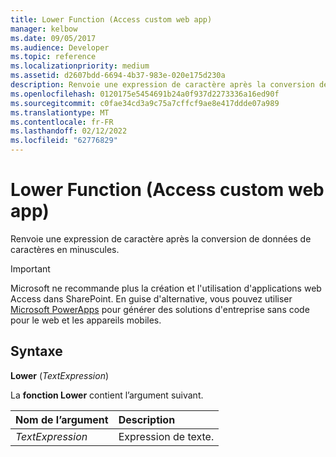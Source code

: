 ```yaml
---
title: Lower Function (Access custom web app)
manager: kelbow
ms.date: 09/05/2017
ms.audience: Developer
ms.topic: reference
ms.localizationpriority: medium
ms.assetid: d2607bdd-6694-4b37-983e-020e175d230a
description: Renvoie une expression de caractère après la conversion de données de caractères en minuscules.
ms.openlocfilehash: 0120175e5454691b24a0f937d2273336a16ed90f
ms.sourcegitcommit: c0fae34cd3a9c75a7cffcf9ae8e417ddde07a989
ms.translationtype: MT
ms.contentlocale: fr-FR
ms.lasthandoff: 02/12/2022
ms.locfileid: "62776829"
---
```

# <a name="lower-function-access-custom-web-app"></a>Lower Function (Access custom web app)

Renvoie une expression de caractère après la conversion de données de caractères en minuscules.
  
> [!IMPORTANT]
> Microsoft ne recommande plus la création et l'utilisation d'applications web Access dans SharePoint. En guise d'alternative, vous pouvez utiliser [Microsoft PowerApps](https://powerapps.microsoft.com/) pour générer des solutions d'entreprise sans code pour le web et les appareils mobiles. 
  
## <a name="syntax"></a>Syntaxe

 **Lower** (*TextExpression*) 
  
La **fonction Lower** contient l’argument suivant. 
  
|**Nom de l’argument**|**Description**|
|:-----|:-----|
| *TextExpression*  <br/> |Expression de texte. |
   

